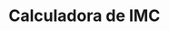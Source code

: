 # Calculadora de IMC

<p img src= ”https://github.com/viniciusburza/Flutter/blob/master/calculadora_de_imc/images/calculadora_de_imc.png” width:"800" /p>

